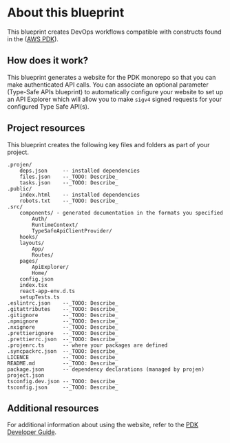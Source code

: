 # About this blueprint

This blueprint creates DevOps workflows compatible with constructs found in the ([AWS PDK](https://aws.github.io/aws-pdk/)).

## How does it work?

This blueprint generates a website for the PDK monorepo so that you can make authenticated API calls. You can associate an optional parameter (Type-Safe APIs blueprint) to automatically configure your website to set up an API Explorer which will allow you to make `sigv4` signed requests for your configured Type Safe API(s).

## Project resources

This blueprint creates the following key files and folders as part of your project.

```
.projen/   
    deps.json     -- installed dependencies
    files.json    --_TODO: Describe_
    tasks.json    --_TODO: Describe_
.public/   
    index.html    -- installed dependencies
    robots.txt    --_TODO: Describe_
.src/
    components/ - generated documentation in the formats you specified
        Auth/
        RuntimeContext/
        TypeSafeApiClientProvider/
    hooks/
    layouts/
        App/
        Routes/
    pages/
        ApiExplorer/
        Home/
    config.json
    index.tsx
    react-app-env.d.ts
    setupTests.ts   
.eslintrc.json    --_TODO: Describe_
.gitattributes    --_TODO: Describe_
.gitignore        --_TODO: Describe_
.npmignore        --_TODO: Describe_
.nxignore         --_TODO: Describe_
.prettierignore   --_TODO: Describe_
.prettierrc.json  --_TODO: Describe_
.projenrc.ts      -- where your packages are defined
.syncpackrc.json  --_TODO: Describe_
LICENCE           --_TODO: Describe_
README.md         --_TODO: Describe_
package.json      -- dependency declarations (managed by projen)
project.json
tsconfig.dev.json --_TODO: Describe_
tsconfig.json     --_TODO: Describe_
```

## Additional resources

For additional information about using the website, refer to the [PDK Developer Guide](https://aws.github.io/aws-pdk/developer_guides/type-safe-api/index.html).